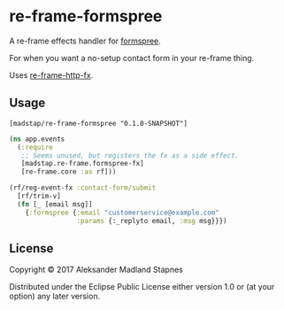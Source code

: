 # re-frame-formspree

A re-frame effects handler for [formspree](https://formspree.io/).

For when you want a no-setup contact form in your re-frame thing.

Uses [re-frame-http-fx](https://github.com/Day8/re-frame-http-fx).

## Usage

`[madstap/re-frame-formspree "0.1.0-SNAPSHOT"]`

```clojure
(ns app.events
  (:require
   ;; Seems unused, but registers the fx as a side effect.
   [madstap.re-frame.formspree-fx]
   [re-frame.core :as rf]))

(rf/reg-event-fx :contact-form/submit
  [rf/trim-v]
  (fn [_ [email msg]]
    {:formspree {:email "customerservice@example.com"
                 :params {:_replyto email, :msg msg}}})
```

## License

Copyright © 2017 Aleksander Madland Stapnes

Distributed under the Eclipse Public License either version 1.0 or (at
your option) any later version.
